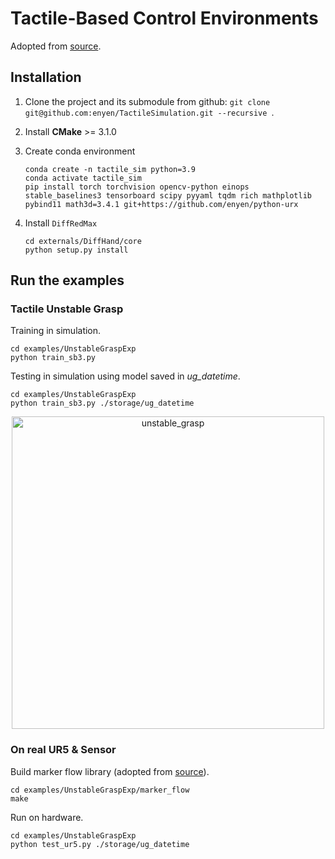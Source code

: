 # Tactile-Based Control Environments
Adopted from [source](https://github.com/eanswer/TactileSimulation).

## Installation
1. Clone the project and its submodule from github: `git clone git@github.com:enyen/TactileSimulation.git --recursive `.

2. Install **CMake** >= 3.1.0

3. Create conda environment 

   ```
   conda create -n tactile_sim python=3.9
   conda activate tactile_sim
   pip install torch torchvision opencv-python einops stable_baselines3 tensorboard scipy pyyaml tqdm rich mathplotlib pybind11 math3d=3.4.1 git+https://github.com/enyen/python-urx
   ```

5. Install `DiffRedMax`

   ```
   cd externals/DiffHand/core
   python setup.py install
   ```

## Run the examples

### Tactile Unstable Grasp
Training in simulation.
```commandline
cd examples/UnstableGraspExp
python train_sb3.py
```

Testing in simulation using model saved in _ug_datetime_.
```commandline
cd examples/UnstableGraspExp
python train_sb3.py ./storage/ug_datetime
```

<p align="center">
    <img src="envs/assets/unstable_grasp/unstable_grasp.gif" alt="unstable_grasp" width="500" /></p>

### On real UR5 & Sensor
Build marker flow library (adopted from [source](https://github.com/GelSight/tracking)).
```commandline
cd examples/UnstableGraspExp/marker_flow
make
```
Run on hardware.
```commandline
cd examples/UnstableGraspExp
python test_ur5.py ./storage/ug_datetime
```
